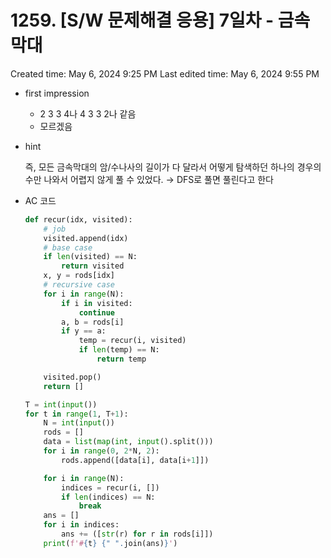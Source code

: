 # 1259. [S/W 문제해결 응용] 7일차 - 금속막대

Created time: May 6, 2024 9:25 PM
Last edited time: May 6, 2024 9:55 PM

- first impression
    - 2 3 3 4나 4 3 3 2나 같음
    - 모르겠음
- hint
    
    즉, 모든 금속막대의 암/수나사의 길이가 다 달라서 어떻게 탐색하던 하나의 경우의 수만 나와서 어렵지 않게 풀 수 있었다. → DFS로 풀면 풀린다고 한다 
    
- AC 코드
    
    ```python
    def recur(idx, visited):
        # job
        visited.append(idx)
        # base case
        if len(visited) == N:
            return visited
        x, y = rods[idx]
        # recursive case
        for i in range(N):
            if i in visited:
                continue
            a, b = rods[i]
            if y == a:
                temp = recur(i, visited)
                if len(temp) == N:
                    return temp
    
        visited.pop()
        return []
    
    T = int(input())
    for t in range(1, T+1):
        N = int(input())
        rods = []
        data = list(map(int, input().split()))
        for i in range(0, 2*N, 2):
            rods.append([data[i], data[i+1]])
    
        for i in range(N):
            indices = recur(i, [])
            if len(indices) == N:
                break
        ans = []
        for i in indices:
            ans += ([str(r) for r in rods[i]])
        print(f'#{t} {" ".join(ans)}')
    ```